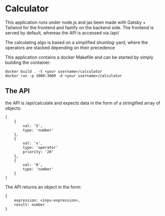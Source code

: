 # Calculator

This application runs under node.js and jas been made with Gatsby + Tailwind for the frontend and fastify on the backend side.
The frontend is served by default, whereas the API is accessed via /api/

The calculating algo is based on a simplified shunting-yard, where the operators are stacked depending on their precedence

This application contains a docker Makefile and can be started by simply building the container:

```
docker build . -t <your username>/calculator
docker run -p 3000:3000 -d <your username>/calculator
```

## The API 
the API is /api/calculate and expects data in the form of a stringified array of objects:

```
[
	{
		val: '5',
		type: 'number'
	},
	{
		val: 'x',
		type: 'operator'
		priority: '20'
	},
	{
		val: '6',
		type: 'number'
	}
]
```

The API returns an object in the form:

```
{
	expression: <inpu-expression>,
	result: number
}
